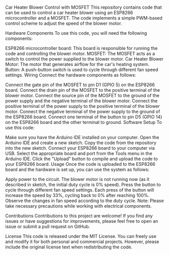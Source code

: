 Car Heater Blower Control with MOSFET
This repository contains code that can be used to control a car heater blower using an ESP8266 microcontroller and a MOSFET. The code implements a simple PWM-based control scheme to adjust the speed of the blower motor.

Hardware Components
To use this code, you will need the following components:

ESP8266 microcontroller board: This board is responsible for running the code and controlling the blower motor.
MOSFET: The MOSFET acts as a switch to control the power supplied to the blower motor.
Car Heater Blower Motor: The motor that generates airflow for the car's heating system.
Button: A push-button switch is used to cycle through different fan speed settings.
Wiring
Connect the hardware components as follows:

Connect the gate pin of the MOSFET to pin D1 (GPIO 5) on the ESP8266 board.
Connect the drain pin of the MOSFET to the positive terminal of the blower motor.
Connect the source pin of the MOSFET to the ground of the power supply and the negative terminal of the blower motor.
Connect the positive terminal of the power supply to the positive terminal of the blower motor.
Connect the negative terminal of the power supply to the ground of the ESP8266 board.
Connect one terminal of the button to pin D5 (GPIO 14) on the ESP8266 board and the other terminal to ground.
Software Setup
To use this code:

Make sure you have the Arduino IDE installed on your computer.
Open the Arduino IDE and create a new sketch.
Copy the code from the repository into the new sketch.
Connect your ESP8266 board to your computer via USB.
Select the appropriate board and port from the Tools menu in the Arduino IDE.
Click the "Upload" button to compile and upload the code to your ESP8266 board.
Usage
Once the code is uploaded to the ESP8266 board and the hardware is set up, you can use the system as follows:

Apply power to the circuit.
The blower motor is not running now (as it described in sketch, the initial duty cycle is 0% speed).
Press the button to cycle through different fan speed settings.
Each press of the button will increase the speed by 33%, cycling back to 0% after reaching 100%.
Observe the changes in fan speed according to the duty cycle.
Note: Please take necessary precautions while working with electrical components.

Contributions
Contributions to this project are welcome! If you find any issues or have suggestions for improvements, please feel free to open an issue or submit a pull request on GitHub.

License
This code is released under the MIT License. You can freely use and modify it for both personal and commercial projects. However, please include the original license text when redistributing the code.
